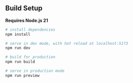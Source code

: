 ## Build Setup

**Requires Node.js 21**


```bash
# install dependencies
npm install

# serve in dev mode, with hot reload at localhost:5173
npm run dev

# build for production
npm run build

# serve in production mode
npm run preview
```
